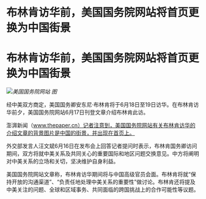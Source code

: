 # 布林肯访华前，美国国务院网站将首页更换为中国街景

# 布林肯访华前，美国国务院网站将首页更换为中国街景

![](https://inews.gtimg.com/om_bt/OPqTVlbnspIG3eEvCJnOd7Fg055RRrl9ueBvkUS4RJxGgAA/1000)_美国国务院网站
图_

经中美双方商定，美国国务卿安东尼·布林肯将于6月18日至19日访华。在布林肯访华前夕，美国国务院网站6月17日刊登文章介绍布林肯此访。

澎湃新闻（www.thepaper.cn）记者注意到，美国国务院网站有关布林肯访华的介绍文章的背景图片是中国的街景，并出现在首页上。

外交部发言人汪文斌6月16日在发布会上回答记者提问时表示，布林肯国务卿访问期间，双方将就中美关系及共同关心的重要国际和地区问题交换意见。中方将阐明对中美关系的立场和关切，坚决维护自身利益。

美国国务院网站文章称，布林肯访华期间将与中国高级官员会面。布林肯将就“保持开放的沟通渠道”、“负责任地处理中美关系的重要性”做讨论。布林肯还将提及中美关注的问题、全球和区域事务、共同面临的跨国挑战上的合作可能性等议题。

